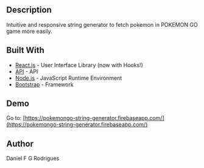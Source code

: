 ## Description
Intuitive and responsive string generator to fetch pokemon in POKEMON GO game more easily.

## Built With
* [React.js](https://reactjs.org/) - User Interface Library (now with Hooks!)
* [API](https://pokeapi.co/api/v2/) - API
* [Node.js](https://nodejs.org) - JavaScript Runtime Environment
* [Bootstrap](https://getbootstrap.com/) - Framework

## Demo
Go to: [https://pokemongo-string-generator.firebaseapp.com/](https://pokemongo-string-generator.firebaseapp.com/)

## Author
Daniel F G Rodrigues